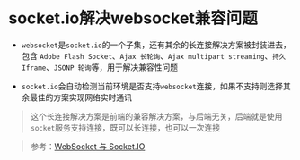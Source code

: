 <!--
 * @Date: 2021-04-30 17:34:45
 * @LastEditors: 郑烨锟
 * @LastEditTime: 2021-04-30 17:40:55
 * @tags: 	
 *  - 长连接
 *  - socket
-->
# socket.io解决websocket兼容问题

- `websocket`是`socket.io`的一个子集，还有其余的长连接解决方案被封装进去，包含 `Adobe Flash Socket`、`Ajax 长轮询`、`Ajax multipart streaming`、`持久 Iframe`、`JSONP 轮询`等，用于解决兼容性问题

- `socket.io`会自动检测当前环境是否支持`websocket`连接，如果不支持则选择其余最佳的方案实现网络实时通讯

> 这个长连接解决方案是前端的兼容解决方案，与后端无关，后端就是使用`socket`服务支持连接，既可以长连接，也可以一次连接

> 参考：[WebSocket 与 Socket.IO](https://zhuanlan.zhihu.com/p/23467317)
